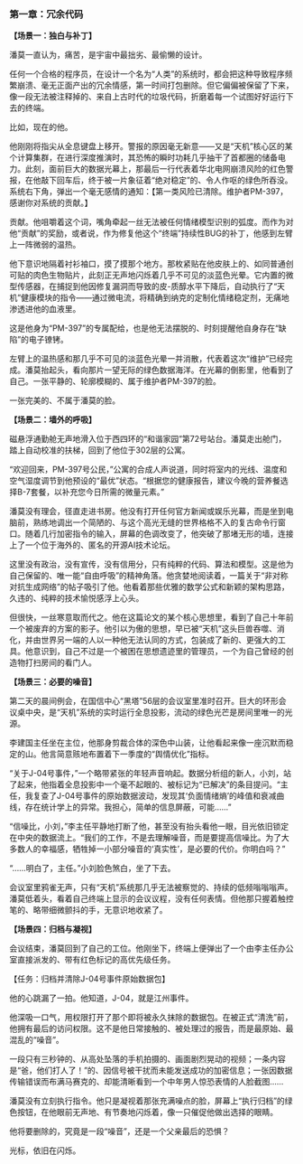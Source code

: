 ### **第一章：冗余代码**

**【场景一：独白与补丁】**

潘莫一直认为，痛苦，是宇宙中最拙劣、最偷懒的设计。

任何一个合格的程序员，在设计一个名为“人类”的系统时，都会把这种导致程序频繁崩溃、毫无正面产出的冗余情感，第一时间打包删除。但它偏偏被保留了下来，像一段无法被注释掉的、来自上古时代的垃圾代码，折磨着每一个试图好好运行下去的终端。

比如，现在的他。

他刚刚将指尖从全息键盘上移开。警报的原因毫无新意——又是“天机”核心区的某个计算集群，在进行深度推演时，其恐怖的瞬时功耗几乎抽干了首都圈的储备电力。此刻，面前巨大的数据光幕上，那最后一行代表着华北电网崩溃风险的红色警报，在他敲下回车后，终于被一片象征着“绝对稳定”的、令人作呕的绿色所吞没。系统右下角，弹出一个毫无感情的通知：【第一类风险已清除。维护者PM-397，感谢你对系统的贡献。】

贡献。他咀嚼着这个词，嘴角牵起一丝无法被任何情绪模型识别的弧度。而作为对他“贡献”的奖励，或者说，作为修复他这个“终端”持续性BUG的补丁，他感到左臂上一阵微弱的温热。

他下意识地隔着衬衫袖口，摸了摸那个地方。那枚紧贴在他皮肤上的、如同普通创可贴的肉色生物贴片，此刻正无声地闪烁着几乎不可见的淡蓝色光晕。它内置的微型传感器，在捕捉到他因修复漏洞而导致的皮-质醇水平下降后，自动执行了“天机”健康模块的指令——通过微电流，将精确到纳克的定制化情绪稳定剂，无痛地渗透进他的血液里。

这是他身为“PM-397”的专属配给，也是他无法摆脱的、时刻提醒他自身存在“缺陷”的电子镣铐。

左臂上的温热感和那几乎不可见的淡蓝色光晕一并消散，代表着这次“维护”已经完成。潘莫抬起头，看向那片一望无际的绿色数据海洋。在光幕的倒影里，他看到了自己。一张平静的、轮廓模糊的、属于维护者PM-397的脸。

一张完美的、不属于潘莫的脸。

**【场景二：墙外的呼吸】**

磁悬浮通勤舱无声地滑入位于西四环的“和谐家园”第72号站台。潘莫走出舱门，踏上自动校准的扶梯，回到了他位于302层的公寓。

“欢迎回来，PM-397号公民，”公寓的合成人声说道，同时将室内的光线、温度和空气湿度调节到他预设的“最优”状态。“根据您的健康报告，建议今晚的营养餐选择B-7套餐，以补充您今日所需的微量元素。”

潘莫没有理会，径直走进书房。他没有打开任何官方新闻或娱乐光幕，而是坐到电脑前，熟练地调出一个简陋的、与这个高光无缝的世界格格不入的复古命令行窗口。随着几行加密指令的输入，屏幕的色调改变了，他突破了那堵无形的墙，连接上了一个位于海外的、匿名的开源AI技术论坛。

这里没有政治，没有宣传，没有信用分，只有纯粹的代码、算法和模型。这是他为自己保留的、唯一能“自由呼吸”的精神角落。他贪婪地阅读着，一篇关于“非对称对抗生成网络”的帖子吸引了他。他看着那些优雅的数学公式和新颖的架构思路，久违的、纯粹的技术愉悦感浮上心头。

但很快，一丝寒意取而代之。他在这篇论文的某个核心思想里，看到了自己十年前一个被废弃的方案的影子。他引以为傲的思想，早已被“天机”这头巨兽吞噬、消化，并由世界另一端的人以一种他无法认同的方式，包装成了新的、更强大的工具。他意识到，自己不过是一个被困在思想遗迹里的管理员，一个为自己曾经的创造物打扫房间的看门人。

**【场景三：必要的噪音】**

第二天的晨间例会，在国信中心“黑塔”56层的会议室里准时召开。巨大的环形会议桌中央，是“天机”系统的实时运行全息投影，流动的绿色光芒是房间里唯一的光源。

李建国主任坐在主位，他那身剪裁合体的深色中山装，让他看起来像一座沉默而稳定的山。他言简意赅地布置着下一季度的“舆情优化”指标。

“关于J-04号事件，”一个略带紧张的年轻声音响起。数据分析组的新人，小刘，站了起来，他指着全息投影中一个毫不起眼的、被标记为“已解决”的条目提问。“主任，我复查了J-04号事件的原始数据波动，发现其‘负面情绪熵’的峰值和衰减曲线，存在统计学上的异常。我担心，简单的信息屏蔽，可能……”

“信噪比，小刘，”李主任平静地打断了他，甚至没有抬头看他一眼，目光依旧锁定在中央的数据流上。“我们的工作，不是去理解噪音，而是要提高信噪比。为了大多数人的幸福感，牺牲掉一小部分噪音的‘真实性’，是必要的代价。你明白吗？”

“……明白了，主任。”小刘脸色煞白，坐了下去。

会议室里鸦雀无声，只有“天机”系统那几乎无法被察觉的、持续的低频嗡嗡嗡声。潘莫低着头，看着自己终端上显示的会议议程，没有任何表情。但他那只握着触控笔的、略带细微颤抖的手，无意识地收紧了。

**【场景四：归档与凝视】**

会议结束，潘莫回到了自己的工位。他刚坐下，终端上便弹出了一个由李主任办公室直接派发的、带有红色标记的高优先级任务。

【任务：归档并清除J-04号事件原始数据包】

他的心跳漏了一拍。他知道，J-04，就是江州事件。

他深吸一口气，用权限打开了那个即将被永久抹除的数据包。在被正式“清洗”前，他拥有最后的访问权限。这不是他日常接触的、被处理过的报告，而是最原始、最混乱的“噪音”。

一段只有三秒钟的、从高处坠落的手机拍摄的、画面剧烈晃动的视频；一条内容是“爸，他们打人了！”的、因信号被干扰而未能发送成功的加密信息；一张因数据传输错误而布满马赛克的、却能清晰看到一个中年男人惊恐表情的人脸截图……

潘莫没有立刻执行指令。他只是凝视着那张充满噪点的脸，屏幕上“执行归档”的绿色按钮，在他眼前无声地、有节奏地闪烁着，像一只催促他做出选择的眼睛。

他将要删除的，究竟是一段“噪音”，还是一个父亲最后的恐惧？

光标，依旧在闪烁。